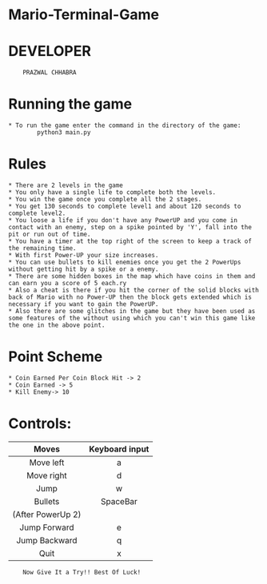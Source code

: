# Mario-Terminal-Game

# DEVELOPER
		PRAZWAL CHHABRA
# Running the game
	* To run the game enter the command in the directory of the game:
			python3 main.py

# Rules
	* There are 2 levels in the game
	* You only have a single life to complete both the levels.
	* You win the game once you complete all the 2 stages.
	* You get 130 seconds to complete level1 and about 120 seconds to complete level2.
	* You loose a life if you don't have any PowerUP and you come in contact with an enemy, step on a spike pointed by 'Y', fall into the pit or run out of time.
	* You have a timer at the top right of the screen to keep a track of the remaining time.
	* With first Power-UP your size increases.
	* You can use bullets to kill enemies once you get the 2 PowerUps without getting hit by a spike or a enemy.
	* There are some hidden boxes in the map which have coins in them and can earn you a score of 5 each.ry
	* Also a cheat is there if you hit the corner of the solid blocks with back of Mario with no Power-UP then the block gets extended which is necessary if you want to gain the PowerUP.
	* Also there are some glitches in the game but they have been used as some features of the without using which you can't win this game like the one in the above point. 


# Point Scheme
	* Coin Earned Per Coin Block Hit -> 2
	* Coin Earned -> 5
	* Kill Enemy-> 10

# Controls:

|      Moves      | Keyboard input |
|:---------------:|:--------------:|
| Move left  	  |        a       |
| Move right 	  |        d       |
| Jump       	  |        w       |
| Bullets    	  |    SpaceBar    |
|(After PowerUp 2)|                |
| Jump Forward    |        e       |
| Jump Backward   |        q       |
| Quit            |        x       |

		Now Give It a Try!! Best Of Luck!
